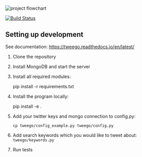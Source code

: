# 

![project flowchart](https://github.com/ktroutman/tweego/blob/master/title_image.png)

[![Build Status](https://travis-ci.org/ErikMann/tweego.svg?branch=master)](https://travis-ci.org/ErikMann/tweego)
## Setting up development

See documentation: https://tweego.readthedocs.io/en/latest/

1. Clone the repository

2. Install MongoDB and start the server

3. Install all required modules:

    pip install -r requirements.txt
    
4. Install the program locally:
 
    pip install -e .
 
5. Add your twitter keys and mongo connection to config.py:

    `cp tweego/config_example.py tweego/config.py`
    
6. Add search keywords which you would like to tweet about: `tweego/keywords.py`
	
7. Run tests
